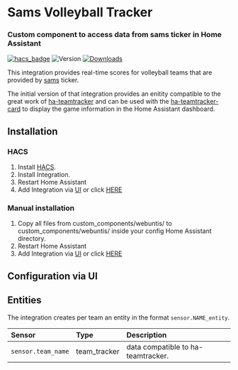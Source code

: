 # Sams Volleyball Tracker

### Custom component to access data from sams ticker in Home Assistant

[![hacs_badge](https://img.shields.io/badge/HACS-Default-orange.svg)](https://github.com/custom-components/hacs)
![Version](https://img.shields.io/github/v/release/kloemi/ha-sams-volleyball)
[![Downloads](https://img.shields.io/github/downloads/kloemi/ha-sams-volleyball/total)](https://tooomm.github.io/github-release-stats/?username=kloemi&repository=ha-sams-volleyball)

This integration provides real-time scores for volleyball teams that are provided by [sams](http://www.sams-server.de/) ticker.

The initial version of that integration provides an enitity compatible to the great work of [ha-teamtracker](https://github.com/vasqued2/ha-teamtracker) and can be used with the [ha-teamtracker-card](https://github.com/vasqued2/ha-teamtracker-card) to display the game information in the Home Assistant dashboard.

## Installation

### HACS

1. Install [HACS](https://github.com/custom-components/hacs).
2. Install Integration.
3. Restart Home Assistant
4. Add Integration via [UI](https://my.home-assistant.io/redirect/integrations/) or click [HERE](https://my.home-assistant.io/redirect/config_flow_start/?domain=samsvolleyball)

### Manual installation 

1. Copy all files from custom_components/webuntis/ to custom_components/webuntis/ inside your config Home Assistant directory.
2. Restart Home Assistant
4. Add Integration via [UI](https://my.home-assistant.io/redirect/integrations/) or click [HERE](https://my.home-assistant.io/redirect/config_flow_start/?domain=samsvolleyball)

## Configuration via UI

## Entities

The integration creates per team an entity in the format `sensor.NAME_entity`.

|Sensor  |Type|Description
|:-----------|:---|:------------
|`sensor.team_name`| team_tracker | data compatible to ha-teamtracker.
